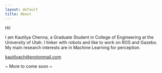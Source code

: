 ```yaml
---
layout: default
title: About
---
```


Hi!

I am Kautilya Chenna, a Graduate Student in College of Engineering at the University of Utah. I tinker with robots and like to work on ROS and Gazebo. My main research interests are in Machine Learning for perception.

kautilyach@protonmail.com

~ More to come soon ~